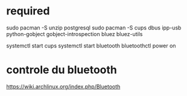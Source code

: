 # required

sudo pacman -S unzip postgresql
sudo pacman -S cups dbus ipp-usb python-gobject gobject-introspection bluez bluez-utils


systemctl start cups
systemctl start bluetooth
bluetoothctl power on

# controle du bluetooth

https://wiki.archlinux.org/index.php/Bluetooth


